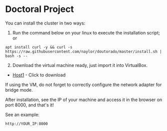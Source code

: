 # Doctoral Project

You can install the cluster in two ways:

1. Run the command below on your linux to execute the installation script; or

```
apt install curl -y && curl -s https://raw.githubusercontent.com/naylor/doutorado/master/install.sh | bash -s --
```

2. Download the virtual machine ready, just import it into VirtualBox.

* [Host1](https://drive.google.com/file/d/1M7Ww_hYHG7npj_4IqzkRol3nCU3PBHxG/view?usp=sharing) - Click to download

If using the VM, do not forget to correctly configure the network adapter for bridge mode.

After installation, see the IP of your machine and access it in the browser on port 8000, and that's it!

See an example:

```
http://YOUR_IP:8000
```
